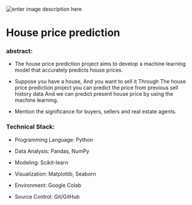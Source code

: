 ![enter image description here](https://img.freepik.com/free-photo/woman-showing-with-one-hand-mini-house-real-state-concept-ai-generative_123827-24098.jpg)
# House price prediction

### abstract:
- The house price prediction project aims to develop a machine learning model that accurately predicts house prices.

- Suppose you have a house, And you want to sell it Through The house price prediction project you can predict the price from previous sell history data And we  can predict present house price by using  the machine learning.

- Mention  the significance  for buyers, sellers and real estate agents.

### Technical Stack:

- Programming Language: Python

- Data Analysis: Pandas, NumPy

- Modeling: Scikit-learn

- Visualization: Matplotlib, Seaborn

- Environment: Google Colab

- Source Control: Git/GitHub
